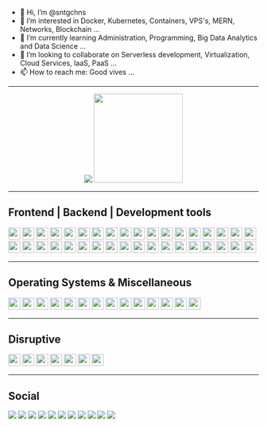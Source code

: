 - 👋 Hi, I’m @sntgchns
- 👀 I’m interested in Docker, Kubernetes, Containers, VPS's, MERN, Networks, Blockchain ...
- 🌱 I’m currently learning Administration, Programming, Big Data Analytics and Data Science ...
- 💞️ I’m looking to collaborate on Serverless development, Virtualization, Cloud Services, IaaS, PaaS ...
- 📫 How to reach me: Good vives ...
<hr>
<p align="center">
<img src="https://github-readme-stats.vercel.app/api?username=sntgchns&show_icons=true&theme=github_dark&hide=stars&line_height=27" />
<img src="https://github-readme-stats.vercel.app/api/top-langs/?username=sntgchns&theme=github_dark&langs_count=8" style="height:179px;" />
</p>
<hr>
<div><h2>Frontend | Backend | Development tools</h2>
<img height="24" src="https://img.shields.io/badge/-HTML5-0d1117?logo=html5&logoColor=E34F26&style=flat-square" />
<img height="24" src="https://img.shields.io/badge/-CSS3-0d1117?logo=css3&logoColor=1572B6&style=flat-square" />
<img height="24" src="https://img.shields.io/badge/-JavaScript-0d1117?logo=javascript&logoColor=F7DF1E&style=flat-square" />
<img height="24" src="https://img.shields.io/badge/-NodeJS-0d1117?logo=nodedotjs&logoColor=339933&style=flat-square" />
<img height="24" src="https://img.shields.io/badge/-ReactJS-0d1117?logo=react&logoColor=61DAFB&style=flat-square" />
<img height="24" src="https://img.shields.io/badge/-AngularJS-0d1117?logo=angularjs&logoColor=E23237&style=flat-square" />
<img height="24" src="https://img.shields.io/badge/-Material%20Design-0d1117?logo=materialdesign&logoColor=757575&style=flat-square" />
<img height="24" src="https://img.shields.io/badge/-Bootstrap-0d1117?logo=bootstrap&logoColor=7952B3&style=flat-square" />
<img height="24" src="https://img.shields.io/badge/-jQuery-0d1117?logo=jquery&logoColor=0769AD&style=flat-square" />
<img height="24" src="https://img.shields.io/badge/-Vue.js-0d1117?logo=vuedotjs&logoColor=4FC08D&style=flat-square" />
<img height="24" src="https://img.shields.io/badge/-Python-0d1117?logo=python&logoColor=3776AB&style=flat-square" />
<img height="24" src="https://img.shields.io/badge/-Flask-0d1117?logo=flask&logoColor=000000&style=flat-square" />
<img height="24" src="https://img.shields.io/badge/-PHP-0d1117?logo=php&logoColor=777BB4&style=flat-square" />
<img height="24" src="https://img.shields.io/badge/-C++-0d1117?logo=cplusplus&logoColor=00599C&style=flat-square" />
<img height="24" src="https://img.shields.io/badge/-Notepad++-0d1117?logo=notepadplusplus&logoColor=90E59A&style=flat-square" />
<img height="24" src="https://img.shields.io/badge/-VSCode-0d1117?logo=visualstudiocode&logoColor=007ACC&style=flat-square" />
<img height="24" src="https://img.shields.io/badge/-Windows%20Terminal-0d1117?logo=windowsterminal&logoColor=4D4D4D&style=flat-square" />
<img height="24" src="https://img.shields.io/badge/-CodePen-0d1117?logo=codepen&logoColor=000000&style=flat-square" />
<img height="24" src="https://img.shields.io/badge/-GitHub-0d1117?logo=github&logoColor=AEB5BB&style=flat-square" />
<img height="24" src="https://img.shields.io/badge/-Font%20Awesome-0d1117?logo=fontawesome&logoColor=339AF0&style=flat-square" />
<img height="24" src="https://img.shields.io/badge/-Photoshop-0d1117?logo=adobephotoshop&logoColor=31A8FF&style=flat-square" />
<img height="24" src="https://img.shields.io/badge/-SketchUp-0d1117?logo=sketchup&logoColor=005F9E&style=flat-square" />
<img height="24" src="https://img.shields.io/badge/-Microsoft%20Edge-0d1117?logo=microsoftedge&logoColor=0078D7&style=flat-square" />
<img height="24" src="https://img.shields.io/badge/-Docker-0d1117?logo=docker&logoColor=2496ED&style=flat-square" />
<img height="24" src="https://img.shields.io/badge/-Apache-0d1117?logo=apache&logoColor=D22128&style=flat-square" />
<img height="24" src="https://img.shields.io/badge/-NGINX-0d1117?logo=nginx&logoColor=009639&style=flat-square" />
<img height="24" src="https://img.shields.io/badge/-Heroku-0d1117?logo=heroku&logoColor=430098&style=flat-square" />
<img height="24" src="https://img.shields.io/badge/-GoDaddy-0d1117?logo=godaddy&logoColor=1BDBDB&style=flat-square" />
<img height="24" src="https://img.shields.io/badge/-Let’s%20Encrypt-0d1117?logo=letsencrypt&logoColor=003A70&style=flat-square" />
<img height="24" src="https://img.shields.io/badge/-OpenSSL-0d1117?logo=openssl&logoColor=721412&style=flat-square" />
<img height="24" src="https://img.shields.io/badge/-MySQL-0d1117?logo=mysql&logoColor=4479A1&style=flat-square" />
<img height="24" src="https://img.shields.io/badge/-phpMyAdmin-0d1117?logo=phpmyadmin&logoColor=6C78AF&style=flat-square" />
<img height="24" src="https://img.shields.io/badge/-MongoDB-0d1117?logo=mongodb&logoColor=47A248A&style=flat-square" />
<img height="24" src="https://img.shields.io/badge/-MariaDB-0d1117?logo=mariadb&logoColor=003545&style=flat-square" />
<img height="24" src="https://img.shields.io/badge/-Kubernetes-0d1117?logo=kubernetes&logoColor=326CE5&style=flat-square" />
<img height="24" src="https://img.shields.io/badge/-Stack%20Overflow-0d1117?logo=stackoverflow&logoColor=F58025&style=flat-square" />  
</div>
<hr>
<div><h2>Operating Systems & Miscellaneous</h2>
<img height="24" src="https://img.shields.io/badge/-Windows-0d1117?logo=windows&logoColor=0078D6&style=flat-square" />
<img height="24" src="https://img.shields.io/badge/-Hyper--V-0d1117?logo=microsoft&logoColor=5E5E5E&style=flat-square" />
<img height="24" src="https://img.shields.io/badge/-Pihole-0d1117?logo=pihole&logoColor=96060C&style=flat-square" />
<img height="24" src="https://img.shields.io/badge/-Ubuntu-0d1117?logo=ubuntu&logoColor=E95420&style=flat-square" />
<img height="24" src="https://img.shields.io/badge/-Debian-0d1117?logo=debian&logoColor=A81D33&style=flat-square" />
<img height="24" src="https://img.shields.io/badge/-Kali%20Linux-0d1117?logo=kalilinux&logoColor=557C94&style=flat-square" />
<img height="24" src="https://img.shields.io/badge/-Linux-0d1117?logo=linux&logoColor=FCC624&style=flat-square" />
<img height="24" src="https://img.shields.io/badge/-Android-0d1117?logo=android&logoColor=3DDC84&style=flat-square" />
<img height="24" src="https://img.shields.io/badge/-Microsoft%20Office-0d1117?logo=microsoftoffice&logoColor=D83B01&style=flat-square" />
<img height="24" src="https://img.shields.io/badge/-Google-0d1117?logo=google&logoColor=4285F4&style=flat-square" />
<img height="24" src="https://img.shields.io/badge/-Google%20Analytics-0d1117?logo=googleanalytics&logoColor=E37400&style=flat-square" />
<img height="24" src="https://img.shields.io/badge/-Google%20Ads-0d1117?logo=googleads&logoColor=4285F4&style=flat-square" />
<img height="24" src="https://img.shields.io/badge/-Google%20My%20Business-0d1117?logo=googlemybusiness&logoColor=4285F4&style=flat-square" />
<img height="24" src="https://img.shields.io/badge/-Wireshark-0d1117?logo=wireshark&logoColor=1679A7&style=flat-square" />
</div>
<hr>
<div><h2>Disruptive</h2>
<img height="24" src="https://img.shields.io/badge/-Hyperledger-0d1117?logo=hyperledger&logoColor=2F3134&style=flat-square" />
<img height="24" src="https://img.shields.io/badge/-IOTA-0d1117?logo=iota&logoColor=F6F8FC&style=flat-square" />
<img height="24" src="https://img.shields.io/badge/-TensorFlow-0d1117?logo=tensorflow&logoColor=FF6F00&style=flat-square" />  
<img height="24" src="https://img.shields.io/badge/-Serverless-0d1117?logo=serverless&logoColor=FD5750&style=flat-square" />
<img height="24" src="https://img.shields.io/badge/-Bitcoin-0d1117?logo=bitcoin&logoColor=F7931A&style=flat-square" />
<img height="24" src="https://img.shields.io/badge/-Ethereum-0d1117?logo=ethereum&logoColor=3C3C3D&style=flat-square" />
<img height="24" src="https://img.shields.io/badge/-Tether-0d1117?logo=tether&logoColor=50AF95&style=flat-square" />
</div>
<hr>
<h2>Social</h2>
<div>
<a href="https://www.instagram.com/santiagochinas/"><img src="https://img.shields.io/badge/-Instagram-0d1117?logo=instagram&logoColor=E4405F&style=flat-square" /></a>
<a href="https://www.facebook.com/sntgchns"><img src="https://img.shields.io/badge/-Facebook-0d1117?logo=facebook&logoColor=1877F2&style=flat-square" /></a>
<a href="https://wa.me/5492944960009"><img src="https://img.shields.io/badge/-WhatsApp-0d1117?logo=whatsapp&logoColor=25D366&style=flat-square" /></a>
<a href="https://linkedin.com/in/sntgchns"><img src="https://img.shields.io/badge/-LinkedIn-0d1117?logo=linkedin&logoColor=0A66C2&style=flat-square" /></a>
<a href="https://t.me/sntgchns"><img src="https://img.shields.io/badge/-Telegram-0d1117?logo=telegram&logoColor=26A5E4&style=flat-square" /></a>
<a href="https://discord.com"><img src="https://img.shields.io/badge/Discord-%239711-0d1117?logo=discord&logoColor=5865F2&labelColor=0d1117&style=flat-square" /></a>
<a href="https://twitter.com/santiagochinas"><img src="https://img.shields.io/badge/-Twitter-0d1117?logo=twitter&logoColor=1DA1F2&style=flat-square" /></a>
<a href="https://youtube.com/sntgchns"><img src="https://img.shields.io/badge/-YouTube-0d1117?logo=youtube&logoColor=FF0000&style=flat-square" /></a>
<a href="https://music.youtube.com/watch?v=U6eFQDaJmnk&list=RDAMVMU6eFQDaJmnk"><img src="https://img.shields.io/badge/-YouTube%20Music-0d1117?logo=youtubemusic&logoColor=FF0000&style=flat-square" /></a>
<a href="mailto:santiagosonora@gmail.com"><img src="https://img.shields.io/badge/-Gmail-0d1117?logo=gmail&logoColor=EA4335&style=flat-square" /></a>
<a href="mailto:santiagochinas@hotmail.com"><img src="https://img.shields.io/badge/-Outlook-0d1117?logo=microsoftoutlook&logoColor=0078D4&style=flat-square" /></a>
</div>

<!---
sntgchns/sntgchns is a ✨ special ✨ repository because its `README.md` (this file) appears on your GitHub profile.
You can click the Preview link to take a look at your changes.
--->
